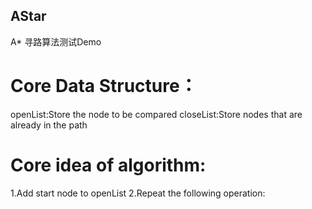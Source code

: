 ## AStar
A* 寻路算法测试Demo

# Core Data Structure：
openList:Store the node to be compared
closeList:Store nodes that are already in the path

# Core idea of algorithm:
1.Add start node to openList
2.Repeat the following operation:
  

